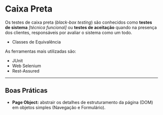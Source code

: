 # Caixa Preta
Os testes de caixa preta (*black-box testing*) são conhecidos como **testes de sistema** *[técnica funcional]* ou **testes de aceitação** quando na presença dos clientes, responsáveis por avaliar o sistema como um todo.

* Classes de Equivalência

As ferramentas mais utilizadas são:

* JUnit
* Web Selenium
* Rest-Assured

---

## Boas Práticas
* **Page Object:** abstrair os detalhes de estruturamento da página (DOM) em objetos simples (Navegação e Formulário).

